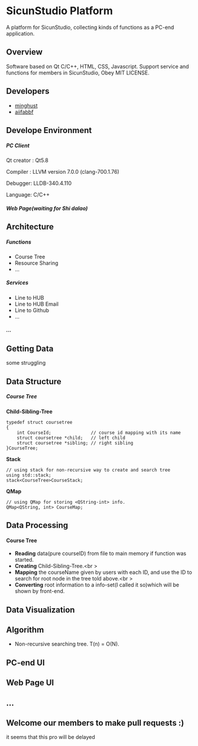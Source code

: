 SicunStudio Platform
=
A platform for SicunStudio, collecting kinds of functions as a PC-end application.

## Overview
Software based on Qt C/C++, HTML, CSS, Javascript. Support service and functions for members in SicunStudio, Obey MIT LICENSE.

## Developers
* [minghust](https://github.com/minghust)
* [aiifabbf](https://github.com/aiifabbf)


## Develope Environment
##### PC Client
Qt creator : Qt5.8

Compiler : LLVM version 7.0.0 (clang-700.1.76)

Debugger: LLDB-340.4.110 

Language: C/C++

##### Web Page(waiting for Shi dalao)

## Architecture
##### Functions
* Course Tree
* Resource Sharing
* ...


##### Services
* Line to HUB
* Line to HUB Email
* Line to Github
* ...

##### ...


## Getting Data
some struggling

## Data Structure
##### Course Tree
**Child-Sibling-Tree**

	
	typedef struct coursetree
	{
    	int CourseId;               // course id mapping with its name
    	struct coursetree *child;   // left child
    	struct coursetree *sibling; // right sibling
	}CourseTree;
	
**Stack**

	// using stack for non-recursive way to create and search tree
	using std::stack;
	stack<CourseTree>CourseStack;  
	
**QMap**

	// using QMap for storing <QString-int> info.
	QMap<QString, int> CourseMap;


## Data Processing
#### Course Tree
- **Reading** data(pure courseID) from file to main memory if function was started.
- **Creating** Child-Sibling-Tree.<br \>
- **Mapping** the courseName given by users with each ID, and use the ID to search for root node in the tree told above.<br \>
- **Converting** root information to a info-set(I called it so)which will be shown by front-end.

## Data Visualization

## Algorithm

- Non-recursive searching tree. T(n) = O(N).
 
## PC-end UI

## Web Page UI

## ...

## Welcome our members to make pull requests :)

it seems that this pro will be delayed
